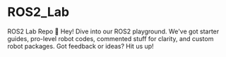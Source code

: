 # ROS2_Lab
ROS2 Lab Repo 🤖  Hey! Dive into our ROS2 playground. We've got starter guides, pro-level robot codes, commented stuff for clarity, and custom robot packages. Got feedback or ideas? Hit us up!
